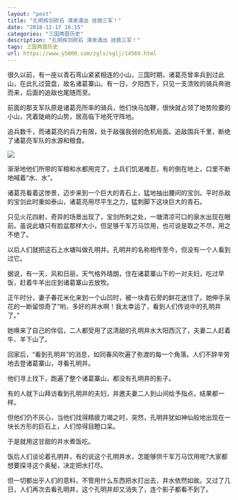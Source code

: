 ```yaml
---
layout: "post"
title: "孔明挥剑砍石 清泉涌出 拯救三军！"
date: "2018-12-17 16:15"
categories: "三国两晋历史"
description: "孔明挥剑砍石 清泉涌出 拯救三军！"
tags: 三国两晋历史
url: https://www.y5000.com/zgls/sglj/14569.html
---
```






很久以前，有一座以青石弯山紧紧相连的小山，三国时期，诸葛亮曾率兵到过此山，在此扎过营盘，故名诸葛寨山。有一日，夕阳西下，只见一支溃败的骑兵奔驰而来，后面的追敌也尾随而至。

前面的那支军队原是诸葛亮所率的骑兵，他们快马加鞭，很快就占领了地势险要的小山，凭着陡峭的山势，居高临下地死守阵地。

追兵数千，而诸葛亮的兵力有限，处于敌强我弱的危机局面。追敌围兵千里，断绝了诸葛亮军队的水源和粮食。

![](https://img.y5000.com/uploads/allimg/170222/1429514539-0.jpg)

渐渐地他们所带的军粮和水都用完了，土兵们饥渴难忍，有的倒在地上，口里不断地喊着“水、水”。

诸葛亮看着这惨景，迈步来到一个巨大的青石上，猛地抽出腰间的宝剑。平时杀敌的宝剑此时重如泰山，诸葛亮用尽平生之力，猛刺脚下这块巨大的青石。

只见火花四射，奇异的场景出现了，宝剑所刺之处，一塘清凉可口的泉水出现在眼前。虽说此塘只有脸盆那样大小，但足够千军万马饮用，也可说是取之不尽，用之不绝了。

以后人们就把这石上水塘叫做孔明井。孔明井的名称相传至今，但没有一个人看到过它。

据说，有一天，风和日丽，天气格外晴朗，住在诸葛寨山下的一对夫妇，吃过早饭，赶着牛羊出庄到诸葛寨山去放牧。

正午时分，妻子春花米化来到一个山凹时，被一块青石旁的鲜花迷住了。她伸手采花的一断留惊奇了“哟，多好的井水啊！我太幸运了，看到人们传说中的孔明井了。”

她唤来了自己的伴侣，二人都受用了这清甜的孔明井水大阳西沉了，夫妻二人赶着牛、羊下山了。

回家后，“看到孔明井”的消息，如同春风吹遍了弥渡的每一个角落。人们不辞辛劳地去登诸葛寨山，寻看孔明井。

他们寻上找下，跑遍了整个诸葛寨山，都没有孔明井的影子。

有的人就下山拜访看到孔明井的夫妇，并邀夫妻二人到山间给予指点，结果都一样。

但他们仍不灰心，当他们找得精疲力竭之时，突然，孔明井犹如神仙般地出现在一块长方形的巨石上，人们惊得目瞪口呆。

于是就用这甘甜的井水煮饭吃。

饭后人们谈论着孔明井，有的说这个孔明井水，怎能够供千军万马饮用呢?大家都想要探寻这个奥秘，决定把水打尽。

但一切都出乎人们的意料，不管用什么东西把水打出去，井水依然如故。又过了几日，人们再次去看孔明井，这个孔明井却又消失了，连个影子都看不到了。
